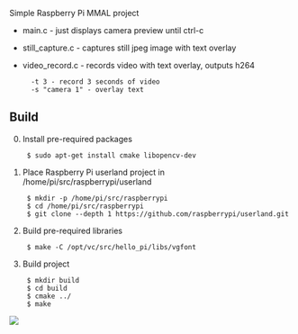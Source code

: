Simple Raspberry Pi MMAL project

* main.c - just displays camera preview until ctrl-c
* still_capture.c - captures  still jpeg image with text overlay
* video_record.c  - records video with text overlay, outputs h264

        -t 3 - record 3 seconds of video
        -s "camera 1" - overlay text

Build
-----
0. Install pre-required packages
   
        $ sudo apt-get install cmake libopencv-dev


1. Place  Raspberry Pi userland project in /home/pi/src/raspberrypi/userland
    
        $ mkdir -p /home/pi/src/raspberrypi
        $ cd /home/pi/src/raspberrypi
        $ git clone --depth 1 https://github.com/raspberrypi/userland.git


2. Build pre-required libraries
    
        $ make -C /opt/vc/src/hello_pi/libs/vgfont
    

3. Build project 

        $ mkdir build
        $ cd build
        $ cmake ../
        $ make 
    
    
<img src="http://i.imgur.com/r7HOAVA.jpg"/>
